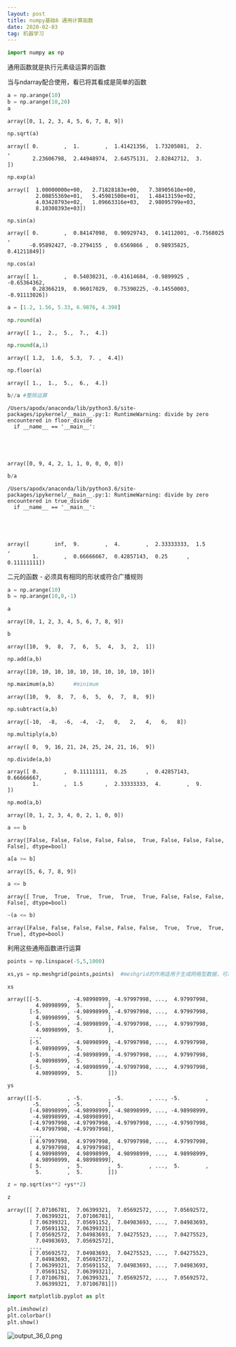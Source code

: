 ```yaml
---
layout: post
title: numpy基础6 通用计算函数
date: 2020-02-03
tag: 机器学习
---
```


```python
import numpy as np
```

通用函数就是执行元素级运算的函数

当与ndarray配合使用，看已将其看成是简单的函数


```python
a = np.arange(10)
b = np.arange(10,20)
a
```




    array([0, 1, 2, 3, 4, 5, 6, 7, 8, 9])




```python
np.sqrt(a)
```




    array([ 0.        ,  1.        ,  1.41421356,  1.73205081,  2.        ,
            2.23606798,  2.44948974,  2.64575131,  2.82842712,  3.        ])




```python
np.exp(a)
```




    array([  1.00000000e+00,   2.71828183e+00,   7.38905610e+00,
             2.00855369e+01,   5.45981500e+01,   1.48413159e+02,
             4.03428793e+02,   1.09663316e+03,   2.98095799e+03,
             8.10308393e+03])




```python
np.sin(a)
```




    array([ 0.        ,  0.84147098,  0.90929743,  0.14112001, -0.7568025 ,
           -0.95892427, -0.2794155 ,  0.6569866 ,  0.98935825,  0.41211849])




```python
np.cos(a)
```




    array([ 1.        ,  0.54030231, -0.41614684, -0.9899925 , -0.65364362,
            0.28366219,  0.96017029,  0.75390225, -0.14550003, -0.91113026])




```python
a = [1.2, 1.56, 5.33, 6.9876, 4.398]
```


```python
np.round(a)
```




    array([ 1.,  2.,  5.,  7.,  4.])




```python
np.round(a,1)
```




    array([ 1.2,  1.6,  5.3,  7. ,  4.4])




```python
np.floor(a)
```




    array([ 1.,  1.,  5.,  6.,  4.])




```python
b//a #整除运算
```

    /Users/apodx/anaconda/lib/python3.6/site-packages/ipykernel/__main__.py:1: RuntimeWarning: divide by zero encountered in floor_divide
      if __name__ == '__main__':





    array([0, 9, 4, 2, 1, 1, 0, 0, 0, 0])




```python
b/a
```

    /Users/apodx/anaconda/lib/python3.6/site-packages/ipykernel/__main__.py:1: RuntimeWarning: divide by zero encountered in true_divide
      if __name__ == '__main__':





    array([        inf,  9.        ,  4.        ,  2.33333333,  1.5       ,
            1.        ,  0.66666667,  0.42857143,  0.25      ,  0.11111111])



二元的函数 - 必须具有相同的形状或符合广播规则


```python
a = np.arange(10)
b = np.arange(10,0,-1)
```


```python
a
```




    array([0, 1, 2, 3, 4, 5, 6, 7, 8, 9])




```python
b
```




    array([10,  9,  8,  7,  6,  5,  4,  3,  2,  1])




```python
np.add(a,b)
```




    array([10, 10, 10, 10, 10, 10, 10, 10, 10, 10])




```python
np.maximum(a,b)      #minimum
```




    array([10,  9,  8,  7,  6,  5,  6,  7,  8,  9])




```python
np.subtract(a,b)
```




    array([-10,  -8,  -6,  -4,  -2,   0,   2,   4,   6,   8])




```python
np.multiply(a,b)
```




    array([ 0,  9, 16, 21, 24, 25, 24, 21, 16,  9])




```python
np.divide(a,b)
```




    array([ 0.        ,  0.11111111,  0.25      ,  0.42857143,  0.66666667,
            1.        ,  1.5       ,  2.33333333,  4.        ,  9.        ])




```python
np.mod(a,b)
```




    array([0, 1, 2, 3, 4, 0, 2, 1, 0, 0])




```python
a == b
```




    array([False, False, False, False, False,  True, False, False, False, False], dtype=bool)




```python
a[a >= b]
```




    array([5, 6, 7, 8, 9])




```python
a <= b
```




    array([ True,  True,  True,  True,  True,  True, False, False, False, False], dtype=bool)




```python
~(a <= b)
```




    array([False, False, False, False, False, False,  True,  True,  True,  True], dtype=bool)



利用这些通用函数进行运算


```python
points = np.linspace(-5,5,1000)
```


```python
xs,ys = np.meshgrid(points,points)  #meshgrid的作用适用于生成网格型数据，可以接受两个一维数组生成两个二维矩阵，对应两个数组中所有的(x,y)对
```


```python
xs
```




    array([[-5.        , -4.98998999, -4.97997998, ...,  4.97997998,
             4.98998999,  5.        ],
           [-5.        , -4.98998999, -4.97997998, ...,  4.97997998,
             4.98998999,  5.        ],
           [-5.        , -4.98998999, -4.97997998, ...,  4.97997998,
             4.98998999,  5.        ],
           ..., 
           [-5.        , -4.98998999, -4.97997998, ...,  4.97997998,
             4.98998999,  5.        ],
           [-5.        , -4.98998999, -4.97997998, ...,  4.97997998,
             4.98998999,  5.        ],
           [-5.        , -4.98998999, -4.97997998, ...,  4.97997998,
             4.98998999,  5.        ]])




```python
ys
```




    array([[-5.        , -5.        , -5.        , ..., -5.        ,
            -5.        , -5.        ],
           [-4.98998999, -4.98998999, -4.98998999, ..., -4.98998999,
            -4.98998999, -4.98998999],
           [-4.97997998, -4.97997998, -4.97997998, ..., -4.97997998,
            -4.97997998, -4.97997998],
           ..., 
           [ 4.97997998,  4.97997998,  4.97997998, ...,  4.97997998,
             4.97997998,  4.97997998],
           [ 4.98998999,  4.98998999,  4.98998999, ...,  4.98998999,
             4.98998999,  4.98998999],
           [ 5.        ,  5.        ,  5.        , ...,  5.        ,
             5.        ,  5.        ]])




```python
z = np.sqrt(xs**2 +ys**2)
```


```python
z
```




    array([[ 7.07106781,  7.06399321,  7.05692572, ...,  7.05692572,
             7.06399321,  7.07106781],
           [ 7.06399321,  7.05691152,  7.04983693, ...,  7.04983693,
             7.05691152,  7.06399321],
           [ 7.05692572,  7.04983693,  7.04275523, ...,  7.04275523,
             7.04983693,  7.05692572],
           ..., 
           [ 7.05692572,  7.04983693,  7.04275523, ...,  7.04275523,
             7.04983693,  7.05692572],
           [ 7.06399321,  7.05691152,  7.04983693, ...,  7.04983693,
             7.05691152,  7.06399321],
           [ 7.07106781,  7.06399321,  7.05692572, ...,  7.05692572,
             7.06399321,  7.07106781]])




```python
import matplotlib.pyplot as plt
```


```python
plt.imshow(z)
plt.colorbar()
plt.show()
```


![output_36_0.png](http://ww1.sinaimg.cn/large/007Rg09mly1gnwa88dw8ij308h070t9c.jpg)



```python

```
